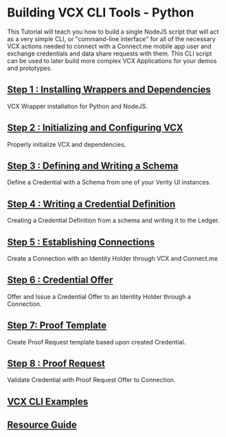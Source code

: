 # Building VCX CLI Tools - Python

This Tutorial will teach you how to build a single NodeJS script that will act as a very simple CLI, or "command-line interface" for all of the necessary VCX actions needed to connect with a Connect.me mobile app user and exchange credentials and data share requests with them. This CLI script can be used to later build more complex VCX Applications for your demos and prototypes. 

## [Step 1 : Installing Wrappers and Dependencies](01/)

VCX Wrapper installation for Python and NodeJS.


## [Step 2 : Initializing and Configuring VCX](02/)

Properly initialize VCX and dependencies.

## [Step 3 : Defining and Writing a Schema](03/)

Define a Credential with a Schema from one of your Verity UI instances.

## [Step 4 : Writing a Credential Definition](04/)

Creating a Credential Definition from a schema and writing it to the Ledger.

## [Step 5 : Establishing Connections](05/)

Create a Connection with an Identity Holder through VCX and Connect.me

## [Step 6 : Credential Offer](06/)

Offer and Issue a Credential Offer to an Identity Holder through a Connection.

## [Step 7: Proof Template](07/)

Create Proof Request template based upon created Credential.

## [Step 8 : Proof Request](08/)

Validate Credential with Proof Request Offer to Connection.

## [VCX CLI Examples](09/)

## [Resource Guide](10/)